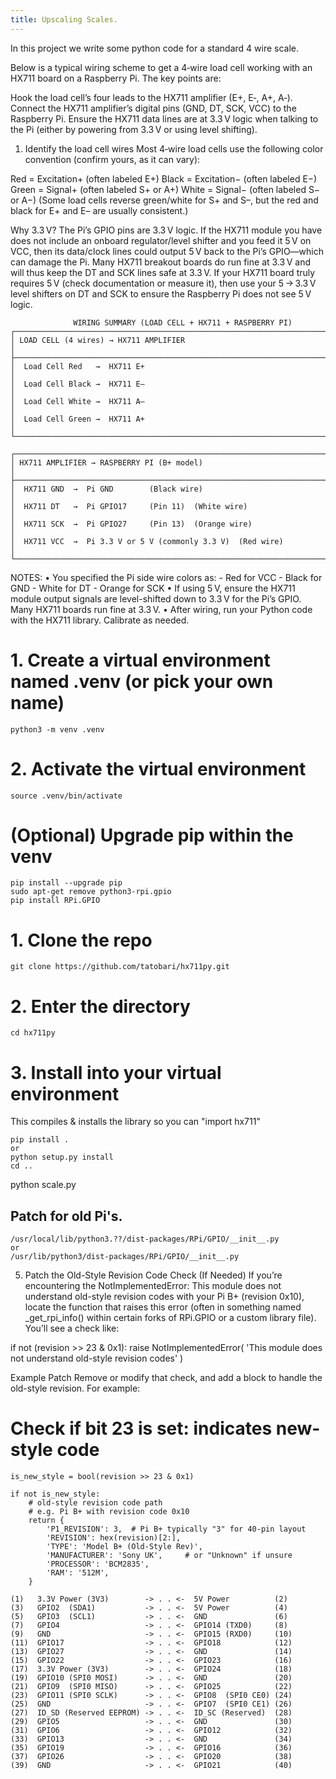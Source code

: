 ```yaml
---
title: Upscaling Scales.
---
```


In this project we write some python code for a standard 4 wire scale.

Below is a typical wiring scheme to get a 4‑wire load cell working with an HX711 board on a Raspberry Pi. The key points are:

Hook the load cell’s four leads to the HX711 amplifier (E+, E‑, A+, A‑).
Connect the HX711 amplifier’s digital pins (GND, DT, SCK, VCC) to the Raspberry Pi.
Ensure the HX711 data lines are at 3.3 V logic when talking to the Pi (either by powering from 3.3 V or using level shifting).

1. Identify the load cell wires
Most 4‑wire load cells use the following color convention (confirm yours, as it can vary):

Red = Excitation+ (often labeled E+)
Black = Excitation− (often labeled E−)
Green = Signal+ (often labeled S+ or A+)
White = Signal− (often labeled S− or A−)
(Some load cells reverse green/white for S+ and S–, but the red and black for E+ and E– are usually consistent.)

Why 3.3 V?
The Pi’s GPIO pins are 3.3 V logic.
If the HX711 module you have does not include an onboard regulator/level shifter and you feed it 5 V on VCC, then its data/clock lines could output 5 V back to the Pi’s GPIO—which can damage the Pi.
Many HX711 breakout boards do run fine at 3.3 V and will thus keep the DT and SCK lines safe at 3.3 V.
If your HX711 board truly requires 5 V (check documentation or measure it), then use your 5 → 3.3 V level shifters on DT and SCK to ensure the Raspberry Pi does not see 5 V logic.

```
              WIRING SUMMARY (LOAD CELL + HX711 + RASPBERRY PI)
┌───────────────────────────────────────────────────────────────────────────────┐
│ LOAD CELL (4 wires) → HX711 AMPLIFIER                                         │
├───────────────────────────────────────────────────────────────────────────────┤
│  Load Cell Red   →  HX711 E+                                                  │
│  Load Cell Black →  HX711 E–                                                  │
│  Load Cell White →  HX711 A–                                                  │
│  Load Cell Green →  HX711 A+                                                  │
└───────────────────────────────────────────────────────────────────────────────┘

┌───────────────────────────────────────────────────────────────────────────────┐
│ HX711 AMPLIFIER → RASPBERRY PI (B+ model)                                     │
├───────────────────────────────────────────────────────────────────────────────┤
│  HX711 GND  →  Pi GND        (Black wire)                                     │
│  HX711 DT   →  Pi GPIO17     (Pin 11)  (White wire)                           │
│  HX711 SCK  →  Pi GPIO27     (Pin 13)  (Orange wire)                          │
│  HX711 VCC  →  Pi 3.3 V or 5 V (commonly 3.3 V)  (Red wire)                   │
└───────────────────────────────────────────────────────────────────────────────┘
```

NOTES:
• You specified the Pi side wire colors as:
    - Red for VCC
    - Black for GND
    - White for DT
    - Orange for SCK
• If using 5 V, ensure the HX711 module output signals are level-shifted down to
  3.3 V for the Pi’s GPIO. Many HX711 boards run fine at 3.3 V.
• After wiring, run your Python code with the HX711 library. Calibrate as needed.


# 1. Create a virtual environment named .venv (or pick your own name)

```
python3 -m venv .venv
```
# 2. Activate the virtual environment

```
source .venv/bin/activate
```

# (Optional) Upgrade pip within the venv

```
pip install --upgrade pip
sudo apt-get remove python3-rpi.gpio
pip install RPi.GPIO
```

# 1. Clone the repo

```
git clone https://github.com/tatobari/hx711py.git
```

# 2. Enter the directory

```
cd hx711py
```

# 3. Install into your virtual environment

This compiles & installs the library so you can "import hx711"

```
pip install .
or
python setup.py install
cd ..
```

python scale.py

## Patch for old Pi's.

```
/usr/local/lib/python3.??/dist-packages/RPi/GPIO/__init__.py
or
/usr/lib/python3/dist-packages/RPi/GPIO/__init__.py
```

5. Patch the Old-Style Revision Code Check (If Needed)
If you’re encountering the NotImplementedError: This module does not understand old-style revision codes with your Pi B+ (revision 0x10), locate the function that raises this error (often in something named _get_rpi_info() within certain forks of RPi.GPIO or a custom library file). You’ll see a check like:

if not (revision >> 23 & 0x1):
    raise NotImplementedError(
        'This module does not understand old-style revision codes'
    )

Example Patch
Remove or modify that check, and add a block to handle the old-style revision. For example:

# Check if bit 23 is set: indicates new-style code

```
is_new_style = bool(revision >> 23 & 0x1)

if not is_new_style:
    # old-style revision code path
    # e.g. Pi B+ with revision code 0x10
    return {
        'P1_REVISION': 3,  # Pi B+ typically "3" for 40-pin layout
        'REVISION': hex(revision)[2:],
        'TYPE': 'Model B+ (Old-Style Rev)',
        'MANUFACTURER': 'Sony UK',     # or "Unknown" if unsure
        'PROCESSOR': 'BCM2835',
        'RAM': '512M',
    }
```

```
(1)   3.3V Power (3V3)        -> . . <-  5V Power          (2)
(3)   GPIO2  (SDA1)           -> . . <-  5V Power          (4)
(5)   GPIO3  (SCL1)           -> . . <-  GND               (6)
(7)   GPIO4                   -> . . <-  GPIO14 (TXD0)     (8)
(9)   GND                     -> . . <-  GPIO15 (RXD0)     (10)
(11)  GPIO17                  -> . . <-  GPIO18            (12)
(13)  GPIO27                  -> . . <-  GND               (14)
(15)  GPIO22                  -> . . <-  GPIO23            (16)
(17)  3.3V Power (3V3)        -> . . <-  GPIO24            (18)
(19)  GPIO10 (SPI0 MOSI)      -> . . <-  GND               (20)
(21)  GPIO9  (SPI0 MISO)      -> . . <-  GPIO25            (22)
(23)  GPIO11 (SPI0 SCLK)      -> . . <-  GPIO8  (SPI0 CE0) (24)
(25)  GND                     -> . . <-  GPIO7  (SPI0 CE1) (26)
(27)  ID_SD (Reserved EEPROM) -> . . <-  ID_SC (Reserved)  (28)
(29)  GPIO5                   -> . . <-  GND               (30)
(31)  GPIO6                   -> . . <-  GPIO12            (32)
(33)  GPIO13                  -> . . <-  GND               (34)
(35)  GPIO19                  -> . . <-  GPIO16            (36)
(37)  GPIO26                  -> . . <-  GPIO20            (38)
(39)  GND                     -> . . <-  GPIO21            (40)
```